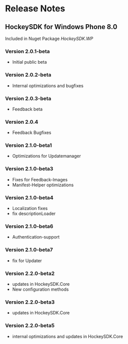 ﻿# Release Notes
## HockeySDK for Windows Phone 8.0
Included in Nuget Package <em>HockeySDK.WP</em>

### Version 2.0.1-beta
* Initial public beta

### Version 2.0.2-beta
* Internal optimizations and bugfixes

### Version 2.0.3-beta
* Feedback beta

### Version 2.0.4
* Feedback Bugfixes

### Version 2.1.0-beta1
* Optimizations for Updatemanager

### Version 2.1.0-beta3
* Fixes for Feedback-Images
* Manifest-Helper optimizations

### Version 2.1.0-beta4
* Localization fixes
* fix descriptionLoader

### Version 2.1.0-beta6
* Authentication-support

### Version 2.1.0-beta7
* fix for Updater

### Version 2.2.0-beta2
* updates in HockeySDK.Core
* New configuration methods

### Version 2.2.0-beta3
* updates in HockeySDK.Core

### Version 2.2.0-beta5
* internal optimizations and updates in HockeySDK.Core